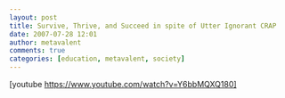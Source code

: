 ```yaml
---
layout: post
title: Survive, Thrive, and Succeed in spite of Utter Ignorant CRAP
date: 2007-07-28 12:01
author: metavalent
comments: true
categories: [education, metavalent, society]
---
```

[youtube https://www.youtube.com/watch?v=Y6bbMQXQ180]
